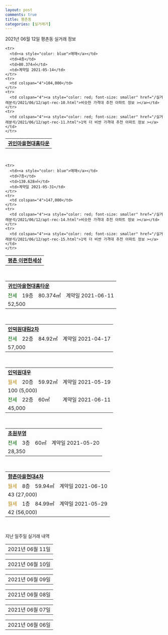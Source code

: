 ```yaml
---
layout: post
comments: true
title: 평촌동
categories: [실거래가]
---
```


2021년 06월 12일 평촌동 실거래 정보

<table>
  <tr>
    <td colspan="4" style="font-weight: bold;"><a href="https://search.naver.com/search.naver?query=귀인마을현대홈타운">귀인마을현대홈타운</a></td>
  </tr>
    
    <tr>
      <td><a style="color: blue">매매</a></td>
      <td>4층</td>
      <td>80.374㎡</td>
      <td>계약일 2021-05-14</td>
    </tr>
    <tr>
      <td colspan="4">104,000</td>
    </tr>
    <tr>
      <td colspan="4"><a style="color: red; font-size: smaller" href="/실거래분석/2021/06/12/apt-rec-10.html">비슷한 가격대 추천 아파트 정보 ></a></td>
    </tr>
    <tr>
      <td colspan="4"><a style="color: red; font-size: smaller" href="/실거래분석/2021/06/12/apt-rec-11.html">1억 더 비싼 가격대 추천 아파트 정보 ></a></td>
    </tr>
      
</table>
<br>
<table>
  <tr>
    <td colspan="4" style="font-weight: bold;"><a href="https://search.naver.com/search.naver?query=평촌 이편한세상">평촌 이편한세상</a></td>
  </tr>
    
    <tr>
      <td><a style="color: blue">매매</a></td>
      <td>7층</td>
      <td>130.628㎡</td>
      <td>계약일 2021-05-31</td>
    </tr>
    <tr>
      <td colspan="4">147,000</td>
    </tr>
    <tr>
      <td colspan="4"><a style="color: red; font-size: smaller" href="/실거래분석/2021/06/12/apt-rec-14.html">비슷한 가격대 추천 아파트 정보 ></a></td>
    </tr>
    <tr>
      <td colspan="4"><a style="color: red; font-size: smaller" href="/실거래분석/2021/06/12/apt-rec-15.html">1억 더 비싼 가격대 추천 아파트 정보 ></a></td>
    </tr>
      
</table>
<br>
<table>
  <tr>
    <td colspan="4" style="font-weight: bold;"><a href="https://search.naver.com/search.naver?query=귀인마을현대홈타운">귀인마을현대홈타운</a></td>
  </tr>
    
  <tr>
    <td><a style="color: darkgreen">전세</a></td>
    <td>19층</td>
    <td>80.374㎡</td>
    <td>계약일 2021-06-11</td>
  </tr>
  <tr>
    <td colspan="4">52,500</td>
  </tr>
    
</table>
<br>
<table>
  <tr>
    <td colspan="4" style="font-weight: bold;"><a href="https://search.naver.com/search.naver?query=인덕원대림2차">인덕원대림2차</a></td>
  </tr>
    
  <tr>
    <td><a style="color: darkgreen">전세</a></td>
    <td>22층</td>
    <td>84.92㎡</td>
    <td>계약일 2021-04-17</td>
  </tr>
  <tr>
    <td colspan="4">57,000</td>
  </tr>
    
</table>
<br>
<table>
  <tr>
    <td colspan="4" style="font-weight: bold;"><a href="https://search.naver.com/search.naver?query=인덕원대우">인덕원대우</a></td>
  </tr>
    
  <tr>
    <td><a style="color: darkgoldenrod">월세</a></td>
    <td>20층</td>
    <td>59.92㎡</td>
    <td>계약일 2021-05-19</td>
  </tr>
  <tr>
    <td colspan="4">100 (5,000)</td>
  </tr>
    
  <tr>
    <td><a style="color: darkgreen">전세</a></td>
    <td>22층</td>
    <td>60㎡</td>
    <td>계약일 2021-06-11</td>
  </tr>
  <tr>
    <td colspan="4">45,000</td>
  </tr>
    
</table>
<br>
<table>
  <tr>
    <td colspan="4" style="font-weight: bold;"><a href="https://search.naver.com/search.naver?query=초원부영">초원부영</a></td>
  </tr>
    
  <tr>
    <td><a style="color: darkgreen">전세</a></td>
    <td>3층</td>
    <td>60㎡</td>
    <td>계약일 2021-05-20</td>
  </tr>
  <tr>
    <td colspan="4">28,350</td>
  </tr>
    
</table>
<br>
<table>
  <tr>
    <td colspan="4" style="font-weight: bold;"><a href="https://search.naver.com/search.naver?query=향촌마을현대4차">향촌마을현대4차</a></td>
  </tr>
    
  <tr>
    <td><a style="color: darkgoldenrod">월세</a></td>
    <td>8층</td>
    <td>59.94㎡</td>
    <td>계약일 2021-06-10</td>
  </tr>
  <tr>
    <td colspan="4">43 (27,000)</td>
  </tr>
    
  <tr>
    <td><a style="color: darkgoldenrod">월세</a></td>
    <td>1층</td>
    <td>84.99㎡</td>
    <td>계약일 2021-05-29</td>
  </tr>
  <tr>
    <td colspan="4">42 (56,000)</td>
  </tr>
    
</table>
    
<div style="margin-top: 50px; margin-bottom: 13px">지난 일주일 실거래 내역</div>

  <table style="width: 100%; margin-bottom: 1px">
      <tr class="header">
        <td>2021년 06월 11일</td>
      </tr>
      <tr class="child" style="display: none">
        <td>
            
        <table>
          <tr>
            <td colspan="4" style="font-weight: bold;"><a href="https://search.naver.com/search.naver?query=초원LG">초원LG</a></td>
          </tr>

          <tr>
            <td><a style="color: blue">매매</a></td>
            <td>5층</td>
            <td>59.79㎡</td>
            <td>계약일 2021-05-29</td>
          </tr>
          <tr>
            <td colspan="4">67,700</td>
          </tr>
    
        </table>
        <table style="margin-top: 5px">
          <tr>
            <td colspan="4" style="font-weight: bold;"><a href="https://search.naver.com/search.naver?query=귀인마을현대홈타운">귀인마을현대홈타운</a></td>
          </tr>
    
          <tr>
            <td><a style="color: darkgreen">전세</a></td>
            <td>11층</td>
            <td>56.065㎡</td>
            <td>계약일 2021-04-02</td>
          </tr>
          <tr>
            <td colspan="4">56,000</td>
          </tr>
    
        </table>
        <table style="margin-top: 5px">
          <tr>
            <td colspan="4" style="font-weight: bold;"><a href="https://search.naver.com/search.naver?query=초원마을세경">초원마을세경</a></td>
          </tr>
    
          <tr>
            <td><a style="color: darkgreen">전세</a></td>
            <td>18층</td>
            <td>49.68㎡</td>
            <td>계약일 2021-04-02</td>
          </tr>
          <tr>
            <td colspan="4">29,000</td>
          </tr>
    
          <tr>
            <td><a style="color: darkgreen">전세</a></td>
            <td>4층</td>
            <td>49.68㎡</td>
            <td>계약일 2021-05-31</td>
          </tr>
          <tr>
            <td colspan="4">28,000</td>
          </tr>
    
        </table>
        <table style="margin-top: 5px">
          <tr>
            <td colspan="4" style="font-weight: bold;"><a href="https://search.naver.com/search.naver?query=초원부영">초원부영</a></td>
          </tr>
    
          <tr>
            <td><a style="color: darkgoldenrod">월세</a></td>
            <td>8층</td>
            <td>60㎡</td>
            <td>계약일 2021-06-09</td>
          </tr>
          <tr>
            <td colspan="4">95 (3,000)</td>
          </tr>
    
          <tr>
            <td><a style="color: darkgreen">전세</a></td>
            <td>8층</td>
            <td>50㎡</td>
            <td>계약일 2021-06-07</td>
          </tr>
          <tr>
            <td colspan="4">23,600</td>
          </tr>
    
        </table>
        <table style="margin-top: 5px">
          <tr>
            <td colspan="4" style="font-weight: bold;"><a href="https://search.naver.com/search.naver?query=초원한양">초원한양</a></td>
          </tr>
    
          <tr>
            <td><a style="color: darkgreen">전세</a></td>
            <td>13층</td>
            <td>84.9㎡</td>
            <td>계약일 2021-04-10</td>
          </tr>
          <tr>
            <td colspan="4">50,000</td>
          </tr>
    
          <tr>
            <td><a style="color: darkgreen">전세</a></td>
            <td>11층</td>
            <td>84.9㎡</td>
            <td>계약일 2021-06-08</td>
          </tr>
          <tr>
            <td colspan="4">36,500</td>
          </tr>
    
        </table>
    
        </td>
      </tr>
  </table>
    
  <table style="width: 100%; margin-bottom: 1px">
      <tr class="header">
        <td>2021년 06월 10일</td>
      </tr>
      <tr class="child" style="display: none">
        <td>
            
        <table>
          <tr>
            <td colspan="4" style="font-weight: bold;"><a href="https://search.naver.com/search.naver?query=향촌롯데">향촌롯데</a></td>
          </tr>

          <tr>
            <td><a style="color: blue">매매</a></td>
            <td>1층</td>
            <td>84.84㎡</td>
            <td>계약일 2021-05-18</td>
          </tr>
          <tr>
            <td colspan="4">113,000</td>
          </tr>
    
        </table>
        <table style="margin-top: 5px">
          <tr>
            <td colspan="4" style="font-weight: bold;"><a href="https://search.naver.com/search.naver?query=인덕원대림2차">인덕원대림2차</a></td>
          </tr>
    
          <tr>
            <td><a style="color: darkgoldenrod">월세</a></td>
            <td>19층</td>
            <td>84.92㎡</td>
            <td>계약일 2021-04-16</td>
          </tr>
          <tr>
            <td colspan="4">90 (20,000)</td>
          </tr>
    
        </table>
        <table style="margin-top: 5px">
          <tr>
            <td colspan="4" style="font-weight: bold;"><a href="https://search.naver.com/search.naver?query=초원마을대림">초원마을대림</a></td>
          </tr>
    
          <tr>
            <td><a style="color: darkgreen">전세</a></td>
            <td>12층</td>
            <td>59.742㎡</td>
            <td>계약일 2021-04-28</td>
          </tr>
          <tr>
            <td colspan="4">45,000</td>
          </tr>
    
        </table>
        <table style="margin-top: 5px">
          <tr>
            <td colspan="4" style="font-weight: bold;"><a href="https://search.naver.com/search.naver?query=초원마을대원">초원마을대원</a></td>
          </tr>
    
          <tr>
            <td><a style="color: darkgreen">전세</a></td>
            <td>14층</td>
            <td>84.97㎡</td>
            <td>계약일 2021-04-15</td>
          </tr>
          <tr>
            <td colspan="4">42,000</td>
          </tr>
    
          <tr>
            <td><a style="color: darkgreen">전세</a></td>
            <td>9층</td>
            <td>84.97㎡</td>
            <td>계약일 2021-06-07</td>
          </tr>
          <tr>
            <td colspan="4">52,000</td>
          </tr>
    
        </table>
        <table style="margin-top: 5px">
          <tr>
            <td colspan="4" style="font-weight: bold;"><a href="https://search.naver.com/search.naver?query=초원마을세경">초원마을세경</a></td>
          </tr>
    
          <tr>
            <td><a style="color: darkgreen">전세</a></td>
            <td>13층</td>
            <td>49.68㎡</td>
            <td>계약일 2021-04-05</td>
          </tr>
          <tr>
            <td colspan="4">32,000</td>
          </tr>
    
          <tr>
            <td><a style="color: darkgreen">전세</a></td>
            <td>12층</td>
            <td>49.68㎡</td>
            <td>계약일 2021-06-08</td>
          </tr>
          <tr>
            <td colspan="4">25,200</td>
          </tr>
    
        </table>
        <table style="margin-top: 5px">
          <tr>
            <td colspan="4" style="font-weight: bold;"><a href="https://search.naver.com/search.naver?query=초원한양">초원한양</a></td>
          </tr>
    
          <tr>
            <td><a style="color: darkgreen">전세</a></td>
            <td>12층</td>
            <td>59.4㎡</td>
            <td>계약일 2021-04-26</td>
          </tr>
          <tr>
            <td colspan="4">38,000</td>
          </tr>
    
          <tr>
            <td><a style="color: darkgreen">전세</a></td>
            <td>11층</td>
            <td>59.4㎡</td>
            <td>계약일 2021-05-01</td>
          </tr>
          <tr>
            <td colspan="4">32,000</td>
          </tr>
    
          <tr>
            <td><a style="color: darkgreen">전세</a></td>
            <td>10층</td>
            <td>59.4㎡</td>
            <td>계약일 2021-05-07</td>
          </tr>
          <tr>
            <td colspan="4">36,000</td>
          </tr>
    
        </table>
    
        </td>
      </tr>
  </table>
    
  <table style="width: 100%; margin-bottom: 1px">
      <tr class="header">
        <td>2021년 06월 09일</td>
      </tr>
      <tr class="child" style="display: none">
        <td>
            
        <table>
          <tr>
            <td colspan="4" style="font-weight: bold;"><a href="https://search.naver.com/search.naver?query=인덕원대림2차">인덕원대림2차</a></td>
          </tr>

          <tr>
            <td><a style="color: blue">매매</a></td>
            <td>2층</td>
            <td>84.92㎡</td>
            <td>계약일 2021-05-28</td>
          </tr>
          <tr>
            <td colspan="4">79,500</td>
          </tr>
    
        </table>
        <table style="margin-top: 5px">
          <tr>
            <td colspan="4" style="font-weight: bold;"><a href="https://search.naver.com/search.naver?query=초원부영">초원부영</a></td>
          </tr>
    
          <tr>
            <td><a style="color: blue">매매</a></td>
            <td>1층</td>
            <td>37.85㎡</td>
            <td>계약일 2021-05-22</td>
          </tr>
          <tr>
            <td colspan="4">42,000<br>기존최고가 42,000</td>
          </tr>
    
        </table>
        <table style="margin-top: 5px">
          <tr>
            <td colspan="4" style="font-weight: bold;"><a href="https://search.naver.com/search.naver?query=꿈마을라이프">꿈마을라이프</a></td>
          </tr>
    
          <tr>
            <td><a style="color: darkgoldenrod">월세</a></td>
            <td>5층</td>
            <td>110.357㎡</td>
            <td>계약일 2021-04-20</td>
          </tr>
          <tr>
            <td colspan="4">80 (50,000)</td>
          </tr>
    
        </table>
        <table style="margin-top: 5px">
          <tr>
            <td colspan="4" style="font-weight: bold;"><a href="https://search.naver.com/search.naver?query=인덕원대우">인덕원대우</a></td>
          </tr>
    
          <tr>
            <td><a style="color: darkgreen">전세</a></td>
            <td>9층</td>
            <td>84.96㎡</td>
            <td>계약일 2021-05-03</td>
          </tr>
          <tr>
            <td colspan="4">34,650</td>
          </tr>
    
          <tr>
            <td><a style="color: darkgreen">전세</a></td>
            <td>23층</td>
            <td>84.96㎡</td>
            <td>계약일 2021-06-07</td>
          </tr>
          <tr>
            <td colspan="4">32,550</td>
          </tr>
    
        </table>
        <table style="margin-top: 5px">
          <tr>
            <td colspan="4" style="font-weight: bold;"><a href="https://search.naver.com/search.naver?query=초원마을세경">초원마을세경</a></td>
          </tr>
    
          <tr>
            <td><a style="color: darkgreen">전세</a></td>
            <td>8층</td>
            <td>49.68㎡</td>
            <td>계약일 2021-04-05</td>
          </tr>
          <tr>
            <td colspan="4">25,300</td>
          </tr>
    
          <tr>
            <td><a style="color: darkgreen">전세</a></td>
            <td>1층</td>
            <td>49.68㎡</td>
            <td>계약일 2021-06-08</td>
          </tr>
          <tr>
            <td colspan="4">30,000</td>
          </tr>
    
        </table>
        <table style="margin-top: 5px">
          <tr>
            <td colspan="4" style="font-weight: bold;"><a href="https://search.naver.com/search.naver?query=초원부영">초원부영</a></td>
          </tr>
    
          <tr>
            <td><a style="color: darkgreen">전세</a></td>
            <td>8층</td>
            <td>50㎡</td>
            <td>계약일 2021-04-19</td>
          </tr>
          <tr>
            <td colspan="4">25,500</td>
          </tr>
    
        </table>
        <table style="margin-top: 5px">
          <tr>
            <td colspan="4" style="font-weight: bold;"><a href="https://search.naver.com/search.naver?query=초원한양">초원한양</a></td>
          </tr>
    
          <tr>
            <td><a style="color: darkgreen">전세</a></td>
            <td>2층</td>
            <td>59.4㎡</td>
            <td>계약일 2021-06-08</td>
          </tr>
          <tr>
            <td colspan="4">40,000</td>
          </tr>
    
        </table>
    
        </td>
      </tr>
  </table>
    
  <table style="width: 100%; margin-bottom: 1px">
      <tr class="header">
        <td>2021년 06월 08일</td>
      </tr>
      <tr class="child" style="display: none">
        <td>
            
        <table>
          <tr>
            <td colspan="4" style="font-weight: bold;"><a href="https://search.naver.com/search.naver?query=귀인마을현대홈타운">귀인마을현대홈타운</a></td>
          </tr>

          <tr>
            <td><a style="color: blue">매매</a></td>
            <td>16층</td>
            <td>80.374㎡</td>
            <td>계약일 2021-05-31</td>
          </tr>
          <tr>
            <td colspan="4">109,000<br>기존최고가 109,000</td>
          </tr>
    
        </table>
        <table style="margin-top: 5px">
          <tr>
            <td colspan="4" style="font-weight: bold;"><a href="https://search.naver.com/search.naver?query=꿈마을한신">꿈마을한신</a></td>
          </tr>
    
          <tr>
            <td><a style="color: blue">매매</a></td>
            <td>7층</td>
            <td>96.66㎡</td>
            <td>계약일 2021-05-28</td>
          </tr>
          <tr>
            <td colspan="4">122,600</td>
          </tr>
    
        </table>
        <table style="margin-top: 5px">
          <tr>
            <td colspan="4" style="font-weight: bold;"><a href="https://search.naver.com/search.naver?query=인덕원대림2차">인덕원대림2차</a></td>
          </tr>
    
          <tr>
            <td><a style="color: blue">매매</a></td>
            <td>8층</td>
            <td>84.92㎡</td>
            <td>계약일 2021-05-17</td>
          </tr>
          <tr>
            <td colspan="4">89,000</td>
          </tr>
    
          <tr>
            <td><a style="color: blue">매매</a></td>
            <td>12층</td>
            <td>84.92㎡</td>
            <td>계약일 2021-05-25</td>
          </tr>
          <tr>
            <td colspan="4">87,000<br>기존최고가 87,000</td>
          </tr>
    
          <tr>
            <td><a style="color: blue">매매</a></td>
            <td>14층</td>
            <td>84.92㎡</td>
            <td>계약일 2021-05-16</td>
          </tr>
          <tr>
            <td colspan="4">84,700</td>
          </tr>
    
        </table>
        <table style="margin-top: 5px">
          <tr>
            <td colspan="4" style="font-weight: bold;"><a href="https://search.naver.com/search.naver?query=향촌마을현대5차">향촌마을현대5차</a></td>
          </tr>
    
          <tr>
            <td><a style="color: blue">매매</a></td>
            <td>8층</td>
            <td>59.76㎡</td>
            <td>계약일 2021-05-22</td>
          </tr>
          <tr>
            <td colspan="4">84,600</td>
          </tr>
    
        </table>
        <table style="margin-top: 5px">
          <tr>
            <td colspan="4" style="font-weight: bold;"><a href="https://search.naver.com/search.naver?query=꿈마을동아">꿈마을동아</a></td>
          </tr>
    
          <tr>
            <td><a style="color: darkgreen">전세</a></td>
            <td>14층</td>
            <td>130.08㎡</td>
            <td>계약일 2021-06-07</td>
          </tr>
          <tr>
            <td colspan="4">80,000</td>
          </tr>
    
        </table>
        <table style="margin-top: 5px">
          <tr>
            <td colspan="4" style="font-weight: bold;"><a href="https://search.naver.com/search.naver?query=영풍">영풍</a></td>
          </tr>
    
          <tr>
            <td><a style="color: darkgreen">전세</a></td>
            <td>14층</td>
            <td>84.768㎡</td>
            <td>계약일 2021-06-05</td>
          </tr>
          <tr>
            <td colspan="4">30,000</td>
          </tr>
    
        </table>
        <table style="margin-top: 5px">
          <tr>
            <td colspan="4" style="font-weight: bold;"><a href="https://search.naver.com/search.naver?query=청광">청광</a></td>
          </tr>
    
          <tr>
            <td><a style="color: darkgreen">전세</a></td>
            <td>2층</td>
            <td>65.54㎡</td>
            <td>계약일 2021-06-03</td>
          </tr>
          <tr>
            <td colspan="4">40,000</td>
          </tr>
    
        </table>
        <table style="margin-top: 5px">
          <tr>
            <td colspan="4" style="font-weight: bold;"><a href="https://search.naver.com/search.naver?query=초원LG">초원LG</a></td>
          </tr>
    
          <tr>
            <td><a style="color: darkgreen">전세</a></td>
            <td>8층</td>
            <td>84.9㎡</td>
            <td>계약일 2021-06-07</td>
          </tr>
          <tr>
            <td colspan="4">38,800</td>
          </tr>
    
          <tr>
            <td><a style="color: darkgreen">전세</a></td>
            <td>8층</td>
            <td>84.9㎡</td>
            <td>계약일 2021-06-07</td>
          </tr>
          <tr>
            <td colspan="4">38,800</td>
          </tr>
    
        </table>
        <table style="margin-top: 5px">
          <tr>
            <td colspan="4" style="font-weight: bold;"><a href="https://search.naver.com/search.naver?query=초원한양">초원한양</a></td>
          </tr>
    
          <tr>
            <td><a style="color: darkgreen">전세</a></td>
            <td>23층</td>
            <td>84.9㎡</td>
            <td>계약일 2021-06-05</td>
          </tr>
          <tr>
            <td colspan="4">38,850</td>
          </tr>
    
        </table>
        <table style="margin-top: 5px">
          <tr>
            <td colspan="4" style="font-weight: bold;"><a href="https://search.naver.com/search.naver?query=향촌롯데">향촌롯데</a></td>
          </tr>
    
          <tr>
            <td><a style="color: darkgreen">전세</a></td>
            <td>15층</td>
            <td>59.76㎡</td>
            <td>계약일 2021-06-02</td>
          </tr>
          <tr>
            <td colspan="4">32,500</td>
          </tr>
    
        </table>
        <table style="margin-top: 5px">
          <tr>
            <td colspan="4" style="font-weight: bold;"><a href="https://search.naver.com/search.naver?query=향촌마을현대4차">향촌마을현대4차</a></td>
          </tr>
    
          <tr>
            <td><a style="color: darkgoldenrod">월세</a></td>
            <td>15층</td>
            <td>59.94㎡</td>
            <td>계약일 2021-04-24</td>
          </tr>
          <tr>
            <td colspan="4">60 (20,000)</td>
          </tr>
    
        </table>
    
        </td>
      </tr>
  </table>
    
  <table style="width: 100%; margin-bottom: 1px">
      <tr class="header">
        <td>2021년 06월 07일</td>
      </tr>
      <tr class="child" style="display: none">
        <td>
            
        <table>
          <tr>
            <td colspan="4" style="font-weight: bold;"><a href="https://search.naver.com/search.naver?query=실거래정보없음">실거래정보없음</a></td>
          </tr>

        </table>
    
        </td>
      </tr>
  </table>
    
  <table style="width: 100%; margin-bottom: 1px">
      <tr class="header">
        <td>2021년 06월 06일</td>
      </tr>
      <tr class="child" style="display: none">
        <td>
            
        <table>
          <tr>
            <td colspan="4" style="font-weight: bold;"><a href="https://search.naver.com/search.naver?query=실거래정보없음">실거래정보없음</a></td>
          </tr>

        </table>
    
        </td>
      </tr>
  </table>
    

